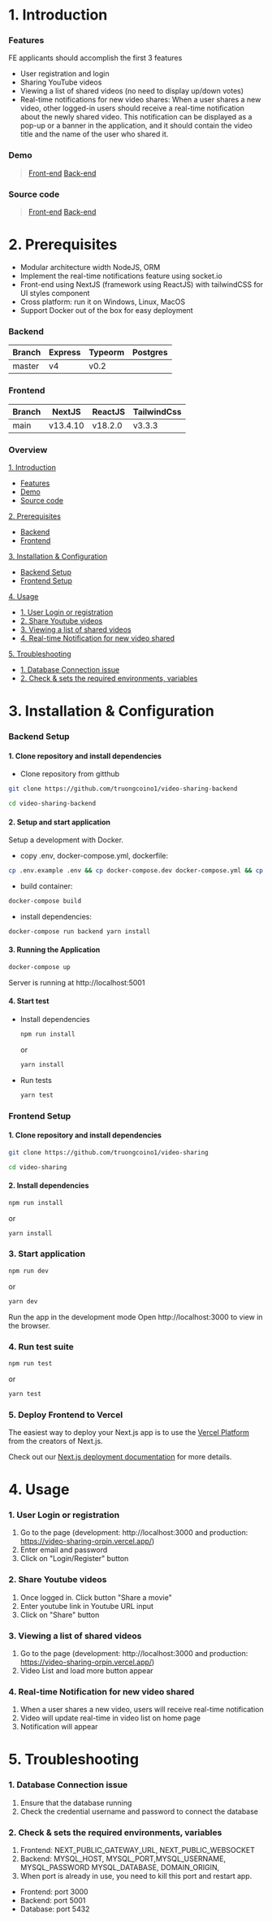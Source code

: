 # 1. Introduction
### Features
FE applicants should accomplish the first 3 features
- User registration and login
- Sharing YouTube videos
- Viewing a list of shared videos (no need to display up/down votes)
- Real-time notifications for new video shares: When a user shares a new video, other logged-in users should receive a real-time notification about the newly shared video. This notification can be displayed as a pop-up or a banner in the application, and it should contain the video title and the name of the user who shared it.

### Demo
> [Front-end](https://video-sharing-orpin.vercel.app/)
> [Back-end](https://video-sharing-backend-production.up.railway.app)

### Source code
> [Front-end](https://github.com/truongcoino1/video-sharing)
> [Back-end](https://github.com/truongcoino1/video-sharing-backend)

# 2. Prerequisites
- Modular architecture width NodeJS, ORM
- Implement the real-time notifications feature using socket.io
- Front-end using NextJS (framework using ReactJS) with tailwindCSS for UI styles component
- Cross platform: run it on Windows, Linux, MacOS
- Support Docker out of the box for easy deployment

### Backend
                    
Branch  | Express | Typeorm | Postgres
-------|------ | -------|------
master  | v4 | v0.2 | 

### Frontend
                    
Branch  | NextJS |ReactJS| TailwindCss 
-------|------ | -------|------
main  | v13.4.10 | v18.2.0 | v3.3.3

### Overview

[1. Introduction](https://github.com/truongcoino1/video-sharing#1-introduction)
- [Features](https://github.com/truongcoino1/video-sharing#features)
- [Demo](https://github.com/truongcoino1/video-sharing#demo)
- [Source code](https://github.com/truongcoino1/video-sharing#source-code)

[2. Prerequisites](https://github.com/truongcoino1/video-sharing#2-prerequisites)
- [Backend](https://github.com/truongcoino1/video-sharing#backend)
- [Frontend](https://github.com/truongcoino1/video-sharing#frontend)

[3. Installation & Configuration](https://github.com/truongcoino1/video-sharing#3-installation--configuration)
- [Backend Setup](https://github.com/truongcoino1/video-sharing#backend-setup)
- [Frontend Setup](https://github.com/truongcoino1/video-sharing#frontend-setup)

[4. Usage](https://github.com/truongcoino1/video-sharing#4-usage)
- [1. User Login or registration](https://github.com/truongcoino1/video-sharing#1-user-login-or-registration)
- [2. Share Youtube videos](https://github.com/truongcoino1/video-sharing#2-share-youtube-videos)
- [3. Viewing a list of shared videos](https://github.com/truongcoino1/video-sharing#3-viewing-a-list-of-shared-videos)
- [4. Real-time Notification for new video shared](https://github.com/truongcoino1/video-sharing#real-time-notification-for-new-video-shared)

[5. Troubleshooting](https://github.com/truongcoino1/video-sharing#5-troubleshooting)
- [1. Database Connection issue](https://github.com/truongcoino1/video-sharing#1-database-connection-issue)
- [2. Check & sets the required environments, variables](https://github.com/truongcoino1/video-sharing#2-check--sets-the-required-environments-variables)



# 3. Installation & Configuration
### Backend Setup
#### 1. Clone repository and install dependencies
- Clone repository from gitthub
```bash
git clone https://github.com/truongcoino1/video-sharing-backend
```
```bash
cd video-sharing-backend
```
#### 2. Setup and start application
Setup a development with Docker.
- copy .env, docker-compose.yml, dockerfile:
```bash
cp .env.example .env && cp docker-compose.dev docker-compose.yml && cp Dockerfile.dev Dockerfile
```
- build container:
```bash
docker-compose build
```

- install dependencies:
```bash
docker-compose run backend yarn install
```
#### 3. Running the Application
```bash
docker-compose up
```

Server is running at http://localhost:5001
#### 4. Start test
- Install dependencies
    ```bash
    npm run install
    ```
    or 
    ```bash
    yarn install
    ```
- Run tests
    ```bash
    yarn test
    ```
### Frontend Setup
#### 1. Clone repository and install dependencies
```bash
git clone https://github.com/truongcoino1/video-sharing
```
```bash
cd video-sharing
```
#### 2. Install dependencies
```bash
npm run install 
```
or 
```bash
yarn install
```
### 3. Start application
```bash
npm run dev
```
or

```bash
yarn dev
```
Run the app in the development mode
Open http://localhost:3000 to view in the browser.

### 4. Run test suite
```bash
npm run test
```
or
```bash
yarn test
```
### 5. Deploy Frontend to Vercel

The easiest way to deploy your Next.js app is to use the [Vercel Platform](https://vercel.com/new?utm_medium=default-template&filter=next.js&utm_source=create-next-app&utm_campaign=create-next-app-readme) from the creators of Next.js.

Check out our [Next.js deployment documentation](https://nextjs.org/docs/deployment) for more details.

# 4. Usage
### 1. User Login or registration
1. Go to the page (development: http://localhost:3000 and production: https://video-sharing-orpin.vercel.app/)
2. Enter email and password
3. Click on "Login/Register" button
### 2. Share Youtube videos
1. Once logged in. Click button "Share a movie"
2. Enter youtube link in Youtube URL input
3. Click on "Share" button
### 3. Viewing a list of shared videos
1. Go to the page (development: http://localhost:3000 and production: https://video-sharing-orpin.vercel.app/)
2. Video List and load more button appear

### 4. Real-time Notification for new video shared
1. When a user shares a new video, users will receive real-time notification
2. Video will update real-time in video list on home page
3. Notification will appear

# 5. Troubleshooting
### 1. Database Connection issue
1. Ensure that the database running 
2. Check the credential username and password to connect the database

### 2. Check & sets the required environments, variables
1. Frontend: NEXT_PUBLIC_GATEWAY_URL, NEXT_PUBLIC_WEBSOCKET
2. Backend: MYSQL_HOST, MYSQL_PORT,MYSQL_USERNAME,
MYSQL_PASSWORD
MYSQL_DATABASE,
DOMAIN_ORIGIN,
3. When port is already in use, you need to kill this port and restart app.
- Frontend: port 3000
- Backend: port 5001
- Database: port 5432 

